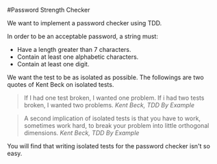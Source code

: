 #Password Strength Checker

We want to implement a password checker using TDD.

In order to be an acceptable password, a string must:

- Have a length greater than 7 characters.
- Contain at least one alphabetic characters.
- Contain at least one digit.

We want the test to be as isolated as possible. The followings are two quotes of Kent Beck on isolated tests.

> If I had one test broken, I wanted one problem. If i had two tests broken, I wanted two problems.
*Kent Beck, TDD By Example*
  
> A second implication of isolated tests is that you have to work, sometimes work hard, to break your problem into
little orthogonal dimensions. *Kent Beck, TDD By Example*

You will find that writing isolated tests for the password checker isn't so easy.
